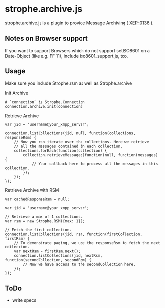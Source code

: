 # strophe.archive.js

strophe.archive.js is a plugin to provide Message Archiving
( [XEP-0136](http://xmpp.org/extensions/xep-0136.html) ).

## Notes on Browser support
If you want to support Browsers which do not support setISO8601 on a Date-Object (like e.g. FF 11), include iso8601_support.js, too.

## Usage

Make sure you include Strophe.rsm as well as Strophe.archive

Init Archive

    # `connection` is Strophe.Connection
    connection.archive.init(connection)

Retrieve Archive

    var jid = 'username@your_xmpp_server';

    connection.listCollections(jid, null, function(collections, responseRsm) {
        // Now you can iterate over the collections. Here we retrieve
        // all the messages contained in each collection.
        collections.forEach(function(collection) {
            collection.retrieveMessages(function(null, function(messages) {
                // Your callback here to process all the messages in this collection.
            });
        });
    });

Retrieve Archive with RSM

    var cachedResponseRsm = null;

    var jid = 'username@your_xmpp_server';

    // Retrieve a max of 1 collections.
    var rsm = new Strophe.RSM({max: 1});

    // Fetch the first collection.
    connection.listCollections(jid, rsm, function(firstCollection, firstRsm) {
        // To demonstrate paging, we use the responseRsm to fetch the next collection.
        var nextRsm = firstRsm.next();
        connection.listCollections(jid, nextRsm, function(secondCollection, secondRsm) {
            // Now we have access to the secondCollection here.
        });
    });

## ToDo

- write specs
